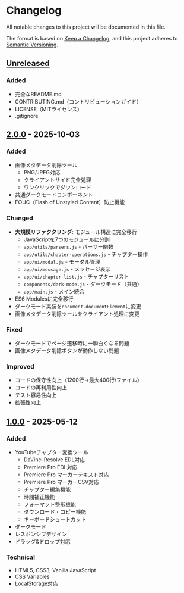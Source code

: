 # Changelog

All notable changes to this project will be documented in this file.

The format is based on [Keep a Changelog](https://keepachangelog.com/en/1.0.0/),
and this project adheres to [Semantic Versioning](https://semver.org/spec/v2.0.0.html).

## [Unreleased]

### Added
- 完全なREADME.md
- CONTRIBUTING.md（コントリビューションガイド）
- LICENSE（MITライセンス）
- .gitignore

## [2.0.0] - 2025-10-03

### Added
- 画像メタデータ削除ツール
  - PNG/JPEG対応
  - クライアントサイド完全処理
  - ワンクリックでダウンロード
- 共通ダークモードコンポーネント
- FOUC（Flash of Unstyled Content）防止機能

### Changed
- **大規模リファクタリング**: モジュール構造に完全移行
  - JavaScriptを7つのモジュールに分割
  - `app/utils/parsers.js` - パーサー関数
  - `app/utils/chapter-operations.js` - チャプター操作
  - `app/ui/modal.js` - モーダル管理
  - `app/ui/message.js` - メッセージ表示
  - `app/ui/chapter-list.js` - チャプターリスト
  - `components/dark-mode.js` - ダークモード（共通）
  - `app/main.js` - メイン統合
- ES6 Modulesに完全移行
- ダークモード実装を`document.documentElement`に変更
- 画像メタデータ削除ツールをクライアント処理に変更

### Fixed
- ダークモードでページ遷移時に一瞬白くなる問題
- 画像メタデータ削除ボタンが動作しない問題

### Improved
- コードの保守性向上（1200行→最大400行/ファイル）
- コードの再利用性向上
- テスト容易性向上
- 拡張性向上

## [1.0.0] - 2025-05-12

### Added
- YouTubeチャプター変換ツール
  - DaVinci Resolve EDL対応
  - Premiere Pro EDL対応
  - Premiere Pro マーカーテキスト対応
  - Premiere Pro マーカーCSV対応
  - チャプター編集機能
  - 時間補正機能
  - フォーマット整形機能
  - ダウンロード・コピー機能
  - キーボードショートカット
- ダークモード
- レスポンシブデザイン
- ドラッグ&ドロップ対応

### Technical
- HTML5, CSS3, Vanilla JavaScript
- CSS Variables
- LocalStorage対応

[unreleased]: https://github.com/yourusername/edlParser/compare/v2.0.0...HEAD
[2.0.0]: https://github.com/yourusername/edlParser/compare/v1.0.0...v2.0.0
[1.0.0]: https://github.com/yourusername/edlParser/releases/tag/v1.0.0
